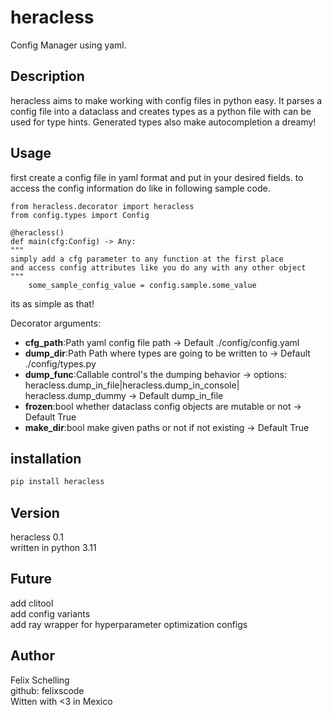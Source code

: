 # heracless

Config Manager using yaml.

## Description

heracless aims to make working with config files in python easy. It parses a config file into a dataclass
and creates types as a python file
with can be used for type hints. Generated types also make autocompletion a dreamy!

## Usage

first create a config file in yaml format and put in your desired fields.
to access the config information do like in following sample code.

```
from heracless.decorator import heracless
from config.types import Config

@heracless()
def main(cfg:Config) -> Any: 
"""
simply add a cfg parameter to any function at the first place
and access config attributes like you do any with any other object
"""
    some_sample_config_value = config.sample.some_value

```

its as simple as that!

Decorator arguments:

- **cfg_path**:Path yaml config file path -> Default ./config/config.yaml
- **dump_dir**:Path Path where types are going to be written to -> Default ./config/types.py
- **dump_func**:Callable control's the dumping behavior -> options: heracless.dump_in_file|heracless.dump_in_console| heracless.dump_dummy -> Default dump_in_file
- **frozen**:bool whether dataclass config objects are mutable or not -> Default True
- **make_dir**:bool make given paths or not if not existing -> Default True

## installation

```bash
pip install heracless
```

## Version

heracless 0.1 <br>
written in python 3.11

## Future

add clitool<br>
add config variants <br>
add ray wrapper for hyperparameter optimization configs

## Author

Felix Schelling<br>
github: felixscode <br>
Witten with <3 in Mexico
